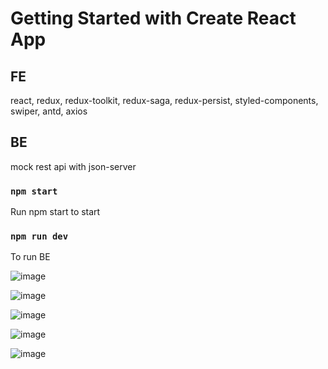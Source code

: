 # Getting Started with Create React App

## FE
   react, redux, redux-toolkit, redux-saga, redux-persist, styled-components, swiper, antd, axios
## BE 
  mock rest api with json-server

### `npm start` 
Run npm start to start

### `npm run dev`
To run BE

![image](https://user-images.githubusercontent.com/63250449/180860583-859a16f5-e90a-4071-9e07-b71f5873b3e1.png)

![image](https://user-images.githubusercontent.com/63250449/180860645-bcd83ad2-b5b8-4487-b0e0-fba87be44079.png)

![image](https://user-images.githubusercontent.com/63250449/180860744-b1a528f9-0b9c-45fe-8a0d-34b95c4a9591.png)

![image](https://user-images.githubusercontent.com/63250449/180860783-7504cf0d-9504-4d49-b20e-aebda78be9f8.png)

![image](https://user-images.githubusercontent.com/63250449/180860849-a42f1a91-53d7-41bc-89c6-417e18dce3d2.png)


